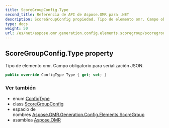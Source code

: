 ```yaml
---
title: ScoreGroupConfig.Type
second_title: Referencia de API de Aspose.OMR para .NET
description: ScoreGroupConfig propiedad. Tipo de elemento omr. Campo obligatorio para serialización JSON.
type: docs
weight: 50
url: /es/net/aspose.omr.generation.config.elements.scoregroup/scoregroupconfig/type/
---
```

## ScoreGroupConfig.Type property

Tipo de elemento omr. Campo obligatorio para serialización JSON.

```csharp
public override ConfigType Type { get; set; }
```

### Ver también

* enum [ConfigType](../../../aspose.omr.generation.config.enums/configtype/)
* class [ScoreGroupConfig](../)
* espacio de nombres [Aspose.OMR.Generation.Config.Elements.ScoreGroup](../../scoregroupconfig/)
* asamblea [Aspose.OMR](../../../)


